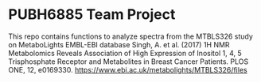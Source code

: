 # PUBH6885 Team Project
This repo contains functions to analyze spectra from the MTBLS326 study on MetaboLights EMBL-EBI database
Singh, A. et al. (2017) 1H NMR Metabolomics Reveals Association of High Expression of Inositol 1, 4, 5 Trisphosphate Receptor and Metabolites in Breast Cancer Patients. PLOS ONE, 12, e0169330.
<https://www.ebi.ac.uk/metabolights/MTBLS326/files>
